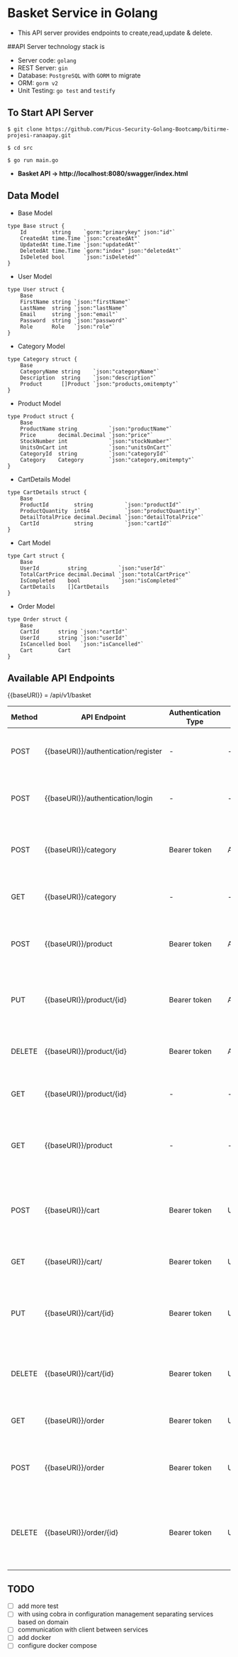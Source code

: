 # Basket Service in Golang

- This API server provides endpoints to create,read,update & delete. 

##API Server technology stack is

- Server code: `golang`
- REST Server: `gin`
- Database: `PostgreSQL` with `GORM` to migrate
- ORM: `gorm v2`
- Unit Testing: `go test` and `testify`

## To Start API Server
```$ git clone https://github.com/Picus-Security-Golang-Bootcamp/bitirme-projesi-ranaapay.git```

```$ cd src```

```$ go run main.go```

* **Basket API -> http://localhost:8080/swagger/index.html**


## Data Model

- Base Model
``````
type Base struct {
	Id        string    `gorm:"primarykey" json:"id"`
	CreatedAt time.Time `json:"createdAt"`
	UpdatedAt time.Time `json:"updatedAt"`
	DeletedAt time.Time `gorm:"index" json:"deletedAt"`
	IsDeleted bool      `json:"isDeleted"`
}
``````
- User Model
``````
type User struct {
	Base
	FirstName string `json:"firstName"`
	LastName  string `json:"lastName"`
	Email     string `json:"email"`
	Password  string `json:"password"`
	Role      Role   `json:"role"`
}
``````
- Category Model
``````
type Category struct {
	Base
	CategoryName string    `json:"categoryName"`
	Description  string    `json:"description"`
	Product      []Product `json:"products,omitempty"`
}
``````
- Product Model
``````
type Product struct {
	Base
	ProductName string          `json:"productName"`
	Price       decimal.Decimal `json:"price"`
	StockNumber int             `json:"stockNumber"`
	UnitsOnCart int             `json:"unitsOnCart"`
	CategoryId  string          `json:"categoryId"`
	Category    Category        `json:"category,omitempty"`
}
``````
- CartDetails Model
``````
type CartDetails struct {
	Base
	ProductId        string          `json:"productId"`
	ProductQuantity  int64           `json:"productQuantity"`
	DetailTotalPrice decimal.Decimal `json:"detailTotalPrice"`
	CartId           string          `json:"cartId"`
}
``````
- Cart Model
``````
type Cart struct {
	Base
	UserId         string          `json:"userId"`
	TotalCartPrice decimal.Decimal `json:"totalCartPrice"`
	IsCompleted    bool            `json:"isCompleted"`
	CartDetails    []CartDetails
}
``````
- Order Model
``````
type Order struct {
	Base
	CartId      string `json:"cartId"`
	UserId      string `json:"userId"`
	IsCancelled bool   `json:"isCancelled"`
	Cart        Cart
}
``````

## Available API Endpoints

{{baseURI}} = /api/v1/basket

|  Method | API Endpoint  | Authentication Type | User Role | Description |
|---|---|---|---|---|
|POST| {{baseURI}}/authentication/register | - | - |Return jwt token in response for successful authentication
|POST| {{baseURI}}/authentication/login | - | - | Return jwt token in response for successful authentication
|POST| {{baseURI}}/category | Bearer token | Admin | Return true in response for successful read file and create categories.
|GET| {{baseURI}}/category  | - | - | Return a list of all categories in response| 
|POST| {{baseURI}}/product | Bearer token | Admin |Add an product in the database and return the added user id in response | 
|PUT| {{baseURI}}/product/{id} | Bearer token | Admin |Update the user and return the updated user info in response | 
|DELETE| {{baseURI}}/product/{id} | Bearer token | Admin | Delete the product and return true in response for successful| 
|GET| {{baseURI}}/product/{id} | - | - | Return the product of given product id in response| 
|GET| {{baseURI}}/product| - | - | Return list of products that users search and pagination results in response| 
|POST| {{baseURI}}/cart | Bearer token | User |Add an cart detail in the database and return the added cart detail in response | 
|GET| {{baseURI}}/cart/ | Bearer token| User | Return the cart with cart details of user in response| 
|PUT| {{baseURI}}/cart/{id} | Bearer token | User |Update the cart with cart detail and return the updated cart detail in response | 
|DELETE| {{baseURI}}/cart/{id} | Bearer token | User | Delete the cart detail and return true in response for successful| 
|GET| {{baseURI}}/order  | Bearer token | User | Return a list of all orders of user in response| 
|POST| {{baseURI}}/order | Bearer token | User |Add an order in the database and return the added order id in response | 
|DELETE| {{baseURI}}/order/{id} | Bearer token | User | Cancel the order if order date has not passed 14 days and return true in response for successful|

## TODO

- [ ] add more test
- [ ] with using cobra in configuration management separating services based on domain 
- [ ] communication with client between services
- [ ] add docker
- [ ] configure docker compose
